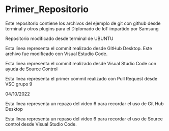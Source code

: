 # Primer_Repositorio
Este repositorio contiene los archivos del ejemplo de git con github desde terminal y otros plugins para el Diplomado de IoT impartido por Samsung

Repositorio modificado desde terminal de UBUNTU

Esta línea representa el commit realizado desde GitHub Desktop. Este archivo fue modificado con Visual Estudio Code.

Esta línea representa el commit realizado desde Visual Studio Code con ayuda de Source Control 

Esta línea representa el primer commit realizado con Pull Request desde VSC grupo 9

04/10/2022

Esta línea representa un repazo del video 6 para recordar el uso de Git Hub Desktop

Esta línea representa un repaso del video 6 para recordar el uso de Source control desde Visual Studio Code.
